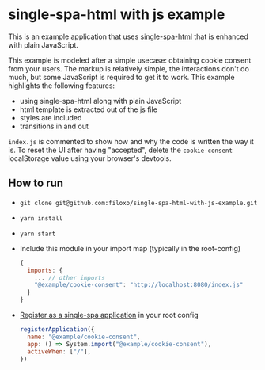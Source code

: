# single-spa-html with js example

This is an example application that uses [single-spa-html](https://single-spa.js.org/docs/ecosystem-html-web-components/) that is enhanced with plain JavaScript.

This example is modeled after a simple usecase: obtaining cookie consent from your users. The markup is relatively simple, the interactions don't do much, but some JavaScript is required to get it to work. This example highlights the following features: 

- using single-spa-html along with plain JavaScript
- html template is extracted out of the js file
- styles are included
- transitions in and out

`index.js` is commented to show how and why the code is written the way it is. To reset the UI after having "accepted", delete the `cookie-consent` localStorage value using your browser's devtools. 

## How to run

- `git clone git@github.com:filoxo/single-spa-html-with-js-example.git`
- `yarn install`
- `yarn start`
- Include this module in your import map (typically in the root-config)

    ```js
    {
      imports: {
        ... // other imports
        "@example/cookie-consent": "http://localhost:8080/index.js"
      }
    }
    ```
- [Register as a single-spa application](https://single-spa.js.org/docs/api/#registerapplication) in your root config

    ```js
    registerApplication({
      name: "@example/cookie-consent",
      app: () => System.import("@example/cookie-consent"),
      activeWhen: ["/"],
    })
    ```

